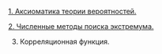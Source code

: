 [1. Аксиоматика теории вероятностей.](../12.%20Аксиоматика%20теории%20вероятностей.md)

[2. Численные методы поиска экстремума.](../2.%20Численные%20методы%20поиска%20экстремума.md)

3. Корреляционная функция.
